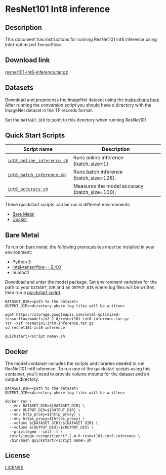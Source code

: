 <!--- 0. Title -->
# ResNet101 Int8 inference

<!-- 10. Description -->
## Description

This document has instructions for running ResNet101 Int8 inference using
Intel-optimized TensorFlow.

<!--- 20. Download link -->
## Download link

[resnet101-int8-inference.tar.gz](https://storage.googleapis.com/intel-optimized-tensorflow/models/v2_2_0/resnet101-int8-inference.tar.gz)

<!--- 30. Datasets -->
## Datasets

Download and preprocess the ImageNet dataset using the [instructions here](/datasets/imagenet/README.md).
After running the conversion script you should have a directory with the
ImageNet dataset in the TF records format.

Set the `DATASET_DIR` to point to this directory when running ResNet101.

<!--- 40. Quick Start Scripts -->
## Quick Start Scripts

| Script name | Description |
|-------------|-------------|
| [`int8_online_inference.sh`](int8_online_inference.sh) | Runs online inference (batch_size=1). |
| [`int8_batch_inference.sh`](int8_batch_inference.sh) | Runs batch inference (batch_size=128). |
| [`int8_accuracy.sh`](int8_accuracy.sh) | Measures the model accuracy (batch_size=100). |

These quickstart scripts can be run in different environments:
* [Bare Metal](#bare-metal)
* [Docker](#docker)

<!--- 50. Bare Metal -->
## Bare Metal

To run on bare metal, the following prerequisites must be installed in your environment:
* Python 3
* [intel-tensorflow==2.4.0](https://pypi.org/project/intel-tensorflow/)
* numactl

Download and untar the model package.
Set environment variables for the path to your `DATASET_DIR` and an
`OUTPUT_DIR` where log files will be written, then run a 
[quickstart script](#quick-start-scripts).

```
DATASET_DIR=<path to the dataset>
OUTPUT_DIR=<directory where log files will be written>

wget https://storage.googleapis.com/intel-optimized-tensorflow/models/v2_2_0/resnet101-int8-inference.tar.gz
tar -xzf resnet101-int8-inference.tar.gz
cd resnet101-int8-inference

quickstart/<script name>.sh
```

<!--- 60. Docker -->
## Docker

The model container includes the scripts and libraries needed to run 
ResNet101 Int8 inference. To run one of the quickstart scripts 
using this container, you'll need to provide volume mounts for the dataset 
and an output directory.

```
DATASET_DIR=<path to the dataset>
OUTPUT_DIR=<directory where log files will be written>

docker run \
  --env DATASET_DIR=${DATASET_DIR} \
  --env OUTPUT_DIR=${OUTPUT_DIR} \
  --env http_proxy=${http_proxy} \
  --env https_proxy=${https_proxy} \
  --volume ${DATASET_DIR}:${DATASET_DIR} \
  --volume ${OUTPUT_DIR}:${OUTPUT_DIR} \
  --privileged --init -t \
  intel/image-recognition:tf-2.4.0-resnet101-int8-inference \
  /bin/bash quickstart/<script name>.sh
```

<!--- 80. License -->
## License

[LICENSE](/LICENSE)

